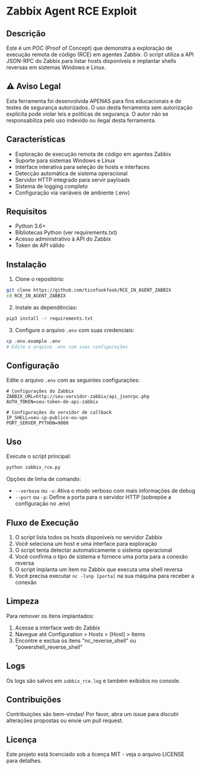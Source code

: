 # Zabbix Agent RCE Exploit

## Descrição

Este é um POC (Proof of Concept) que demonstra a exploração de execução remota de código (RCE) em agentes Zabbix. O script utiliza a API JSON-RPC do Zabbix para listar hosts disponíveis e implantar shells reversas em sistemas Windows e Linux.

## ⚠️ Aviso Legal

Esta ferramenta foi desenvolvida APENAS para fins educacionais e de testes de segurança autorizados. O uso desta ferramenta sem autorização explícita pode violar leis e políticas de segurança. O autor não se responsabiliza pelo uso indevido ou ilegal desta ferramenta.

## Características

- Exploração de execução remota de código em agentes Zabbix
- Suporte para sistemas Windows e Linux
- Interface interativa para seleção de hosts e interfaces
- Detecção automática de sistema operacional
- Servidor HTTP integrado para servir payloads
- Sistema de logging completo
- Configuração via variáveis de ambiente (.env)

## Requisitos

- Python 3.6+
- Bibliotecas Python (ver requirements.txt)
- Acesso administrativo à API do Zabbix
- Token de API válido

## Instalação

1. Clone o repositório:
```bash
git clone https://github.com/ticofookfook/RCE_IN_AGENT_ZABBIX
cd RCE_IN_AGENT_ZABBIX
```

2. Instale as dependências:
```bash
pip3 install -r requirements.txt
```

3. Configure o arquivo `.env` com suas credenciais:
```bash
cp .env.example .env
# Edite o arquivo .env com suas configurações
```

## Configuração

Edite o arquivo `.env` com as seguintes configurações:

```
# Configurações do Zabbix
ZABBIX_URL=http://seu-servidor-zabbix/api_jsonrpc.php
AUTH_TOKEN=seu-token-de-api-zabbix

# Configurações do servidor de callback
IP_SHELL=seu-ip-publico-ou-vpn
PORT_SERVER_PYTHON=9000
```

## Uso

Execute o script principal:

```bash
python zabbix_rce.py
```

Opções de linha de comando:
- `--verbose` ou `-v`: Ativa o modo verboso com mais informações de debug
- `--port` ou `-p`: Define a porta para o servidor HTTP (sobrepõe a configuração no .env)

## Fluxo de Execução

1. O script lista todos os hosts disponíveis no servidor Zabbix
2. Você seleciona um host e uma interface para exploração
3. O script tenta detectar automaticamente o sistema operacional
4. Você confirma o tipo de sistema e fornece uma porta para a conexão reversa
5. O script implanta um item no Zabbix que executa uma shell reversa
6. Você precisa executar `nc -lvnp [porta]` na sua máquina para receber a conexão

## Limpeza

Para remover os itens implantados:
1. Acesse a interface web do Zabbix
2. Navegue até Configuration > Hosts > [Host] > Items
3. Encontre e exclua os itens "nc_reverse_shell" ou "powershell_reverse_shell"

## Logs

Os logs são salvos em `zabbix_rce.log` e também exibidos no console.

## Contribuições

Contribuições são bem-vindas! Por favor, abra um issue para discutir alterações propostas ou envie um pull request.

## Licença

Este projeto está licenciado sob a licença MIT - veja o arquivo LICENSE para detalhes.
